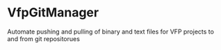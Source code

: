 # VfpGitManager
Automate pushing and pulling of binary and text files for VFP projects to and from git repositorues
